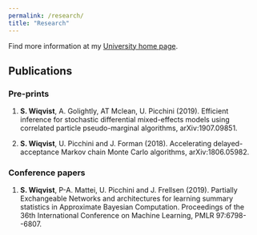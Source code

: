 ```yaml
---
permalink: /research/
title: "Research"
---
```



Find more information at my [University home page](http://www.maths.lu.se/staff/samuel-wiqvist/).

## Publications

### Pre-prints

1. **S. Wiqvist**, A. Golightly, AT Mclean, U. Picchini (2019). Efficient inference for stochastic differential mixed-effects models using correlated particle pseudo-marginal algorithms, arXiv:1907.09851.

2. **S. Wiqvist**, U. Picchini and J. Forman (2018). Accelerating delayed-acceptance Markov chain Monte Carlo algorithms, arXiv:1806.05982.


### Conference papers

1. **S. Wiqvist**, P-A. Mattei, U. Picchini and J. Frellsen (2019). Partially Exchangeable Networks and architectures for learning summary statistics in Approximate Bayesian Computation. Proceedings of the 36th International Conference on Machine Learning, PMLR 97:6798--6807.
